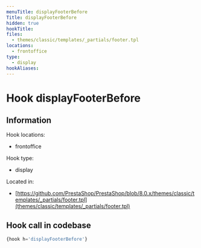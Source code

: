 ```yaml
---
menuTitle: displayFooterBefore
Title: displayFooterBefore
hidden: true
hookTitle: 
files:
  - themes/classic/templates/_partials/footer.tpl
locations:
  - frontoffice
type:
  - display
hookAliases:
---
```


# Hook displayFooterBefore

## Information

Hook locations: 
  - frontoffice

Hook type: 
  - display

Located in: 
  - [https://github.com/PrestaShop/PrestaShop/blob/8.0.x/themes/classic/templates/_partials/footer.tpl](themes/classic/templates/_partials/footer.tpl)

## Hook call in codebase

```php
{hook h='displayFooterBefore'}
```